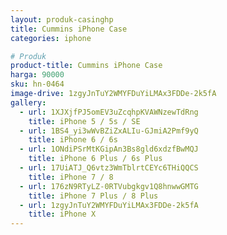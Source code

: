 ```yaml
---
layout: produk-casinghp
title: Cummins iPhone Case
categories: iphone

# Produk
product-title: Cummins iPhone Case
harga: 90000
sku: hn-0464
image-drive: 1zgyJnTuY2WMYFDuYiLMAx3FDDe-2k5fA
gallery:
  - url: 1XJXjfPJ5omEV3uZcqhpKVAWNzewTdRng
    title: iPhone 5 / 5s / SE
  - url: 1BS4_yi3wWvBZiZxALIu-GJmiA2Pmf9yQ
    title: iPhone 6 / 6s
  - url: 1ONdiPSrMtKGipAn3Bs8gld6xdzfBwMQJ
    title: iPhone 6 Plus / 6s Plus
  - url: 17UiATJ_Q6vtz3WmTblrtCEYc6THiQQCS
    title: iPhone 7 / 8
  - url: 176zN9RTyLZ-0RTVubgkgv1Q8hnwwGMTG
    title: iPhone 7 Plus / 8 Plus
  - url: 1zgyJnTuY2WMYFDuYiLMAx3FDDe-2k5fA
    title: iPhone X
---
```

